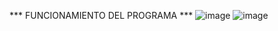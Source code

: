 *** FUNCIONAMIENTO DEL PROGRAMA ***
![image](https://github.com/KevinClm/clasesCRUD/assets/133530229/0e04f253-1249-4d9f-b420-2179c110b444)
![image](https://github.com/KevinClm/clasesCRUD/assets/133530229/90429631-baf8-4f9e-82a1-a5df786e8301)
